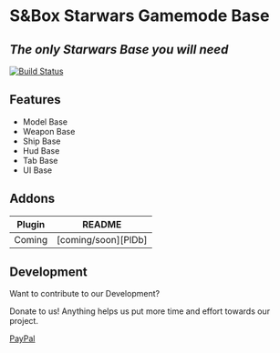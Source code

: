 # S&Box Starwars Gamemode Base

## _The only Starwars Base you will need_


[![Build Status](https://github.com/DevTreason/sbox-starwars-gamemode)](https://github.com/DevTreason/sbox-starwars-gamemode)

## Features
- Model Base
- Weapon Base
- Ship Base
- Hud Base
- Tab Base
- UI Base

## Addons
| Plugin   | README |
| ------   | ------ |
| Coming   | [coming/soon][PlDb] |

## Development

Want to contribute to our Development?

Donate to us! Anything helps us put more time and effort towards our project.

[PayPal](https://www.paypal.com/paypalme/treasonthecoolkid)

